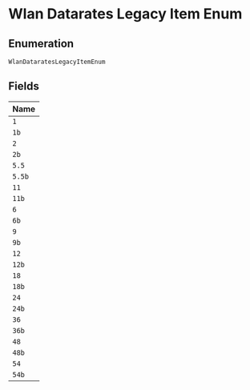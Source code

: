 
# Wlan Datarates Legacy Item Enum

## Enumeration

`WlanDataratesLegacyItemEnum`

## Fields

| Name |
|  --- |
| `1` |
| `1b` |
| `2` |
| `2b` |
| `5.5` |
| `5.5b` |
| `11` |
| `11b` |
| `6` |
| `6b` |
| `9` |
| `9b` |
| `12` |
| `12b` |
| `18` |
| `18b` |
| `24` |
| `24b` |
| `36` |
| `36b` |
| `48` |
| `48b` |
| `54` |
| `54b` |

